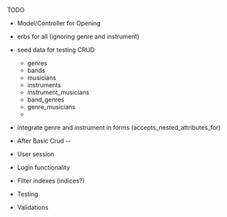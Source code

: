 TODO

<!-- - Model for Request -->
- Model/Controller for Opening
- erbs for all (ignoring genre and instrument)
- seed data for testing CRUD
  - genres
  - bands
  - musicians
  - instruments
  - instrument_musicians
  - band_genres
  - genre_musicians
  -
- integrate genre and instrument in forms (accepts_nested_attributes_for)

- After Basic Crud --
- User session
- Login functionality
- Filter indexes (indices?)
- Testing
- Validations
